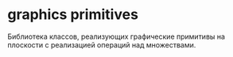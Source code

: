 # graphics primitives

Библиотека классов, реализующих графические примитивы на плоскости с реализацией операций над множествами.